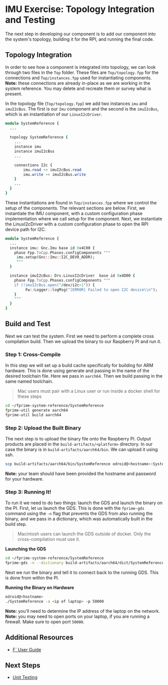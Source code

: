# IMU Exercise: Topology Integration and Testing

The next step in developing our component is to add our component into the system's topology, building it for the RPI,
and running the final code.

## Topology Integration

In order to see how a component is integrated into topology, we can look through two files in the `Top` folder. These
files are `Top/topology.fpp` for the connections and `Top/instances.fpp` used for instantiating components. **Note:**
these connections are already in-place as we are working in the system reference.  You may delete and recreate them or
survey what is present.

In the topology file (`Top/topology.fpp`) we add two instances `imu` and `imuI2cBus`. The first is our `Imu` component
and the second is the `imuI2cBus`, which is an instantiation of our `LinuxI2cDriver`.

```fpp
module SystemReference {
  ...
  
  topology SystemReference {
    ...
    instance imu
    instance imuI2cBus
    ...

    connections I2c {
        imu.read -> imuI2cBus.read
        imu.write -> imuI2cBus.write
    }
    ...
  }
}
```

These instantiations are found in `Top/instances.fpp` where we control the setup of the components. The relevant
sections are below.  First, we instantiate the IMU component, with a custom configuration phase implementation where we
call setup for the component. Next, we instantiate the LinuxI2cDriver with a custom configuration phase to open the RPI
device path for I2C.

```fpp
module SystemReference {
  ...
  instance imu: Gnc.Imu base id 0x4C00 {
    phase Fpp.ToCpp.Phases.configComponents """
     imu.setup(Gnc::Imu::I2C_DEV0_ADDR);
     """
  }

  instance imuI2cBus: Drv.LinuxI2cDriver  base id 0x4D00 {
    phase Fpp.ToCpp.Phases.configComponents """
    if (!imuI2cBus.open("/dev/i2c-1")) {
         Fw::Logger::logMsg("[ERROR] Failed to open I2C device\\n");
    }
    """
  }
}
```

## Build and Test

Next we can test the system. First we need to perform a complete cross compilation build. Then we upload the binary to
our Raspberry PI and run it.

### Step 1: Cross-Compile

In this step we will set up a build cache specifically for building for ARM hardware. This is done using generate and
passing in the name of the desired toolchain file. Here we pass in `aarch64`.  Then we build passing in the same
named toolchain.

> Mac users must pair with a Linux user or run inside a docker shell for these steps

```bash
cd ~/fprime-system-reference/SystemReference
fprime-util generate aarch64
fprime-util build aarch64
```

### Step 2: Upload the Built Binary

The next step is to upload the binary file onto the Raspberry PI.  Output products are placed in the
`build-artifacts/<platform>` directory. In our case the binary is in `build-artifacts/aarch64/bin`. We can upload it
using ssh.

```bash
scp build-artifacts/aarch64/bin/SystemReference odroid@<hostname>:SystemReference
```

**Note:** your team should have been provided the hostname and password for your hardware. 

### Step 3: Running It!

To run it we need to do two things: launch the GDS and launch the binary on the PI. First, let us launch the GDS. This
is done with the `fprime-gds` command using the `-n` flag that prevents the GDS from also running the binary, and we
pass in a dictionary, which was automatically built in the build step.

> Macintosh users can launch the GDS outside of docker. Only the cross-compilation must use it.

**Launching the GDS**
```bash
cd ~/fprime-system-reference/SystemReference
fprime-gds -n --dictionary build-artifacts/aarch64/dict/SystemReferenceTopologyAppDictionary.xml
```

Next we run the binary and tell it to connect back to the running GDS. This is done from within the PI.

**Running the Binary on Hardware**
```bash
odroid@<hostname>
./SystemReference -a <ip of laptop> -p 50000
```

**Note:** you'll need to determine the IP address of the laptop on the network.
**Note:** you may need to open ports on your laptop, if you are running a firewall.  Make sure to open port `50000`.

## Additional Resources
- [F´ User Guide](https://nasa.github.io/fprime/UsersGuide/guide.html)

## Next Steps
- [Unit Testing](./unit-testing.md)